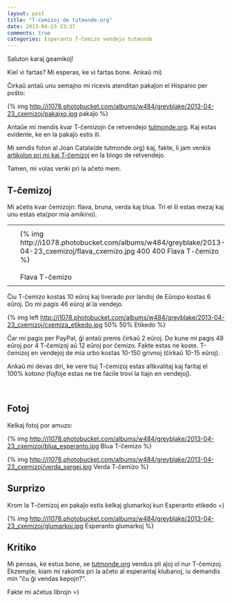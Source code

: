 ```yaml
---
layout: post
title: "T-ĉemizoj de tutmonde.org"
date: 2013-04-23 23:37
comments: true
categories: Esperanto T-ĉemizo vendejo tutmonde
---
```


Saluton karaj geamikoj!

Kiel vi fartas? Mi esperas, ke vi fartas bone. Ankaŭ mi)

Ĉirkaŭ antaŭ unu semajno mi ricevis atenditan pakaĵon el Hispanio per poŝto:

{% img http://i1078.photobucket.com/albums/w484/greyblake/2013-04-23_cxemizoj/pakajxo.jpg pakaĵo %}

Antaŭe mi mendis kvar T-ĉemizojn ĉe retvendejo [tutmonde.org](http://tutmonde.org/).
Kaj estas evidente, ke en la pakaĵo estis ili.

Mi sendis foton al Joan Catala(de tutmonde.org) kaj, fakte, li jam venkis
[artikolon pri mi kaj T-ĉemizoj](http://tutmonde.org/blogo/ukrainaj-amikoj-kun-niaj-t-cxemizoj)
en la blogo de retvendejo.

Tamen, mi volas venki pri la aĉeto mem.


## T-ĉemizoj

Mi aĉetis kvar ĉemizojn: flava, bruna, verda kaj blua.
Tri el ili estas mezaj kaj unu estas eta(por mia amikino).

<table>
    <tr>
        <td style="padding: 10px 30px 10px 30px">
            {% img http://i1078.photobucket.com/albums/w484/greyblake/2013-04-23_cxemizoj/flava_cxemizo.jpg 400 400 Flava T-ĉemizo %}
        </td>
        <td style="padding: 10px 30px 10px 30px">
            {% img http://i1078.photobucket.com/albums/w484/greyblake/2013-04-23_cxemizoj/bruna_cxemizo.jpg 400 400 Bruna T-ĉemizo %}
        </td>
    </tr>
    <tr>
        <td style="padding: 10px 30px 10px 30px">
          Flava T-ĉemizo
        </td>
        <td style="padding: 10px 30px 10px 30px">
          Bruna T-ĉemizo
        </td>
    </tr>
</table>


Ĉiu T-ĉemizo kostas 10 eŭroj kaj liverado por landoj de Eŭropo kostas 6 eŭroj. Do mi pagis 46 eŭroj al la vendejo.

{% img left http://i1078.photobucket.com/albums/w484/greyblake/2013-04-23_cxemizoj/cxemiza_etikedo.jpg 50% 50% Etikedo %}

Ĉar mi pagis per PayPal, ĝi antaŭ prenis ĉirkaŭ 2 eŭroj. Do kune mi pagis 48 eŭroj por 4 T-ĉemizoj aŭ 12 eŭroj por
ĉemizo. Fakte estas ne koste. T-ĉemizoj en vendejoj de mia urbo kostas 10-150 grivnoj (ĉirkaŭ 10-15 eŭroj).

Ankaŭ mi devas diri, ke vere tiuj T-ĉemizoj estas altkvalitaj kaj faritaj el 100% kotono
(fojfoje estas ne tre facile trovi la tiajn en vendejoj).

<br />

## Fotoj

Kelkaj fotoj por amuzo:

{% img http://i1078.photobucket.com/albums/w484/greyblake/2013-04-23_cxemizoj/blua_esperanto.jpg Blua T-ĉemizo %}

{% img http://i1078.photobucket.com/albums/w484/greyblake/2013-04-23_cxemizoj/verda_sergej.jpg Verda T-ĉemizo %}

## Surprizo

Krom la T-ĉemizoj en pakaĵo estis kelkaj glumarkoj kun Esperanto etikedo =)

{% img http://i1078.photobucket.com/albums/w484/greyblake/2013-04-23_cxemizoj/glumarkoj.jpg Esperanto glumarkoj %}


## Kritiko

Mi pensas, ke estus bone, se [tutmonde.org](http://tutmonde.org/) vendus
pli aĵoj ol nur T-ĉemizoj. Ekzemple, kiam mi rakontis pri la aĉeto al
esperantaj klubanoj, iu demandis min "ĉu ĝi vendas kepojn?".

Fakte mi aĉetus librojn =)
